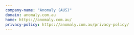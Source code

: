 ```yaml
---
company-name: "Anomaly (AUS)"
domain: anomaly.com.au
home: https://anomaly.com.au/
privacy-policy: https://anomaly.com.au/privacy-policy/
---
```




